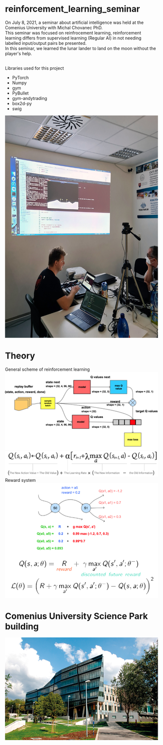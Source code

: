 # reinforcement_learning_seminar

On July 8, 2021, a seminar about artificial intelligence was held at the Comenius University with Michal Chovanec PhD. <br/>
This seminar was focused on reinfrocement learning, reinforcement learning differs from supervised learning (Regular AI)  in not needing labelled input/output pairs be presented.<br/>
In this seminar, we learned the lunar lander to land on the moon without the player's help.<br/>
<br/>

Libraries used for this project
   - PyTorch
   - Numpy
   - gym
   - PyBullet
   - gym-andytrading
   - box2d-py
   - swig<br/>
  

<img src="https://github.com/Samuel-Bachorik/reinforcement_learning_seminar/blob/main/Images/Seminar.jpg" width="600" height="730">


# Theory

General scheme of reinforcement learning<br/>
![Seminar](https://github.com/Samuel-Bachorik/reinforcement_learning_seminar/blob/main/Images/Slide.PNG)<br/>
![Equation](https://github.com/Samuel-Bachorik/reinforcement_learning_seminar/blob/main/Images/equatoin.jpg)<br/>
Reward system <br/>
![Equation](https://github.com/Samuel-Bachorik/reinforcement_learning_seminar/blob/main/Images/Slide3.jpg)<br/>
# Comenius University Science Park building
![UK](https://github.com/Samuel-Bachorik/reinforcement_learning_seminar/blob/main/Images/Comenius%20University%20Science%20Park%20building.jpg
)<br/>




